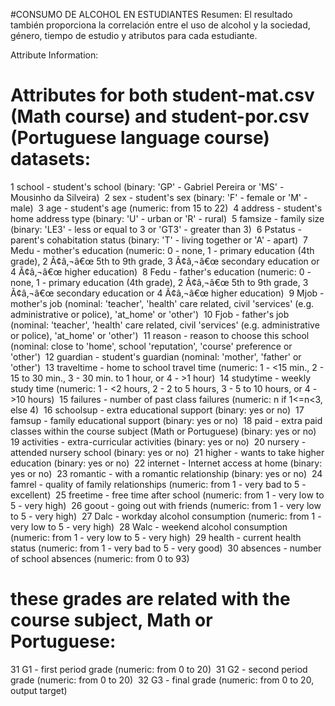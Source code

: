 #CONSUMO DE ALCOHOL EN ESTUDIANTES
Resumen: El resultado también proporciona la correlación entre el uso de alcohol y la sociedad, género, tiempo de estudio y atributos para cada estudiante.


Attribute Information:
# Attributes for both student-mat.csv (Math course) and student-por.csv (Portuguese language course) datasets: 
1 school - student's school (binary: 'GP' - Gabriel Pereira or 'MS' - Mousinho da Silveira) 
2 sex - student's sex (binary: 'F' - female or 'M' - male) 
3 age - student's age (numeric: from 15 to 22) 
4 address - student's home address type (binary: 'U' - urban or 'R' - rural) 
5 famsize - family size (binary: 'LE3' - less or equal to 3 or 'GT3' - greater than 3) 
6 Pstatus - parent's cohabitation status (binary: 'T' - living together or 'A' - apart) 
7 Medu - mother's education (numeric: 0 - none, 1 - primary education (4th grade), 2 Ã¢â‚¬â€œ 5th to 9th grade, 3 Ã¢â‚¬â€œ secondary education or 4 Ã¢â‚¬â€œ higher education) 
8 Fedu - father's education (numeric: 0 - none, 1 - primary education (4th grade), 2 Ã¢â‚¬â€œ 5th to 9th grade, 3 Ã¢â‚¬â€œ secondary education or 4 Ã¢â‚¬â€œ higher education) 
9 Mjob - mother's job (nominal: 'teacher', 'health' care related, civil 'services' (e.g. administrative or police), 'at_home' or 'other') 
10 Fjob - father's job (nominal: 'teacher', 'health' care related, civil 'services' (e.g. administrative or police), 'at_home' or 'other') 
11 reason - reason to choose this school (nominal: close to 'home', school 'reputation', 'course' preference or 'other') 
12 guardian - student's guardian (nominal: 'mother', 'father' or 'other') 
13 traveltime - home to school travel time (numeric: 1 - <15 min., 2 - 15 to 30 min., 3 - 30 min. to 1 hour, or 4 - >1 hour) 
14 studytime - weekly study time (numeric: 1 - <2 hours, 2 - 2 to 5 hours, 3 - 5 to 10 hours, or 4 - >10 hours) 
15 failures - number of past class failures (numeric: n if 1<=n<3, else 4) 
16 schoolsup - extra educational support (binary: yes or no) 
17 famsup - family educational support (binary: yes or no) 
18 paid - extra paid classes within the course subject (Math or Portuguese) (binary: yes or no) 
19 activities - extra-curricular activities (binary: yes or no) 
20 nursery - attended nursery school (binary: yes or no) 
21 higher - wants to take higher education (binary: yes or no) 
22 internet - Internet access at home (binary: yes or no) 
23 romantic - with a romantic relationship (binary: yes or no) 
24 famrel - quality of family relationships (numeric: from 1 - very bad to 5 - excellent) 
25 freetime - free time after school (numeric: from 1 - very low to 5 - very high) 
26 goout - going out with friends (numeric: from 1 - very low to 5 - very high) 
27 Dalc - workday alcohol consumption (numeric: from 1 - very low to 5 - very high) 
28 Walc - weekend alcohol consumption (numeric: from 1 - very low to 5 - very high) 
29 health - current health status (numeric: from 1 - very bad to 5 - very good) 
30 absences - number of school absences (numeric: from 0 to 93) 

# these grades are related with the course subject, Math or Portuguese: 
31 G1 - first period grade (numeric: from 0 to 20) 
31 G2 - second period grade (numeric: from 0 to 20) 
32 G3 - final grade (numeric: from 0 to 20, output target) 
